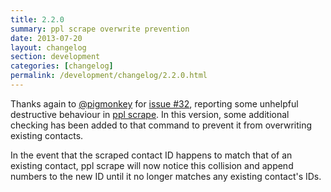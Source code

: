 ```yaml
---
title: 2.2.0
summary: ppl scrape overwrite prevention
date: 2013-07-20
layout: changelog
section: development
categories: [changelog]
permalink: /development/changelog/2.2.0.html
---
```


Thanks again to [@pigmonkey](https://github.com/pigmonkey) for [issue #32](https://github.com/hnrysmth/ppl/issues/32),
reporting some unhelpful destructive behaviour in [ppl
scrape](/documentation/commands/scrape/). In this version, some additional
checking has been added to that command to prevent it from overwriting existing
contacts.

In the event that the scraped contact ID happens to match that of an existing
contact, ppl scrape will now notice this collision and append numbers to the new
ID until it no longer matches any existing contact's IDs.

